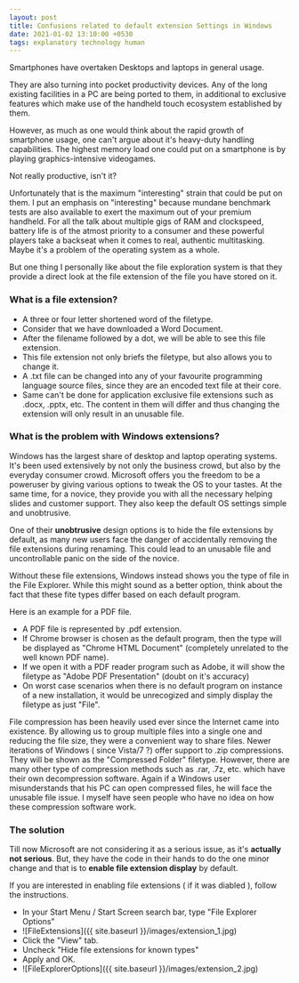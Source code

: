 ```yaml
---
layout: post
title: Confusions related to default extension Settings in Windows
date: 2021-01-02 13:10:00 +0530
tags: explanatory technology human
---
```


Smartphones have overtaken Desktops and laptops in general usage.  

They are also turning into pocket productivity devices. Any of the long existing facilities in a PC are being ported to them, in additional to exclusive features which make use of the handheld touch ecosystem established by them.  
<!--more-->
However, as much as one would think about the rapid growth of smartphone usage, one can't argue about
it's heavy-duty handling capabilities. The highest memory load one could put on a smartphone is by playing graphics-intensive videogames.  

Not really productive, isn't it?  

Unfortunately that is the maximum "interesting" strain that could be put on them. I put an emphasis on "interesting" because mundane benchmark tests are also available to exert the maximum out of your premium handheld. For all the talk about multiple gigs of RAM and clockspeed, battery life is of the atmost priority to a consumer and these powerful players take a backseat when it comes to real, authentic multitasking. Maybe it's a problem of the operating system as a whole.  

But one thing I personally like about the file exploration system is that they provide a direct look at the file extension of the file you have stored on it.  

### What is a file extension?

- A three or four letter shortened word of the filetype.
- Consider that we have downloaded a Word Document.
- After the filename followed by a dot, we will be able to see this file extension.
- This file extension not only briefs the filetype, but also allows you to change it.
- A .txt file can be changed into any of your favourite programming language source files, since they are an encoded text file at their core.
- Same can't be done for application exclusive file extensions such as .docx, .pptx, etc. The content in them will differ and thus changing the extension will only result in an unusable file.  

### What is the problem with Windows extensions?

Windows has the largest share of desktop and laptop operating systems. It's been used extensively by not only the business crowd, but also by the everyday consumer crowd. Microsoft offers you the freedom to be a poweruser by giving various options to tweak the OS to your tastes. At the same time, for a novice, they provide you with all the necessary helping slides and customer support. They also keep the default OS settings simple and unobtrusive.  

One of their **unobtrusive** design options is to hide the file extensions by default, as many new users face the danger of accidentally removing the file extensions during renaming. This could lead to an unusable file and uncontrollable panic on the side of the novice.  

Without these file extensions, Windows instead shows you the type of file in the File Explorer. While this might sound as a better option, think about the fact that these fite types differ based on each default program.  

Here is an example for a PDF file.  
- A PDF file is represented by .pdf extension.
- If Chrome browser is chosen as the default program, then the type will be displayed as "Chrome HTML Document" (completely unrelated to the well known PDF name).
- If we open it with a PDF reader program such as Adobe, it will show the filetype as "Adobe PDF Presentation" (doubt on it's accuracy)
- On worst case scenarios when there is no default program on instance of a new installation, it would be unrecogized and simply display the
filetype as just "File".  

File compression has been heavily used ever since the Internet came into existence. By allowing us to group multiple files into a single one and reducing the file size, they were a convenient way to share files. Newer iterations of Windows ( since Vista/7 ?) offer support to .zip compressions. They will be shown as the "Compressed Folder" filetype. However, there are many other type of compression methods such as .rar, 
.7z, etc. which have their own decompression software. Again if a Windows user misunderstands that his PC can open compressed files, he will face the unusable file issue. I myself have seen people who have no idea on how these compression software work.  

### The solution
Till now Microsoft are not considering it as a serious issue, as it's **actually not serious**. But, they have the code in their hands to do the one minor change and that is to **enable file extension display** by default.  

If you are interested in enabling file extensions ( if it was diabled ), follow the instructions.  

- In your Start Menu / Start Screen search bar, type "File Explorer Options"  
- ![FileExtensions]({{ site.baseurl }}/images/extension_1.jpg)
- Click the "View" tab.
- Uncheck "Hide file extensions for known types"
- Apply and OK.  
- ![FileExplorerOptions]({{ site.baseurl }}/images/extension_2.jpg)
